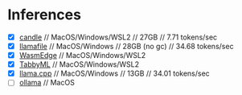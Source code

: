 # Inferences

- [x] [candle](./wasmedge.md) // MacOS/Windows/WSL2 // 27GB // 7.71 tokens/sec
- [x] [llamafile](https://future.mozilla.org/blog/introducing-llamafile/) // MacOS/Windows // 28GB (no gc) // 34.68 tokens/sec
- [x] [WasmEdge](./wasmedge.md) // MacOS/Windows/WSL2
- [x] [TabbyML](./tabbyml.md) // MacOS/Windows/WSL2
- [x] [llama.cpp](https://github.com/ggerganov/llama.cpp) // MacOS/Windows // 13GB // 34.01 tokens/sec
- [ ] [ollama](https://ollama.ai/) // MacOS
